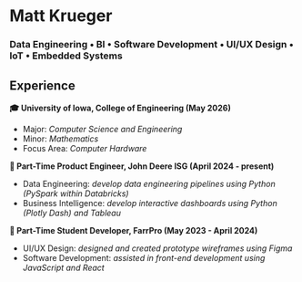 # Matt Krueger 
### Data Engineering • BI • Software Development • UI/UX Design • IoT • Embedded Systems 

## Experience
**🎓 University of Iowa, College of Engineering (May 2026)**
- Major: _Computer Science and Engineering_
- Minor: _Mathematics_
- Focus Area: _Computer Hardware_

**🚜 Part-Time Product Engineer, John Deere ISG (April 2024 - present)**
- Data Engineering: _develop data engineering pipelines using Python (PySpark within Databricks)_
- Business Intelligence: _develop interactive dashboards using Python (Plotly Dash) and Tableau_

**🐖 Part-Time Student Developer, FarrPro (May 2023 - April 2024)**
- UI/UX Design: _designed and created prototype wireframes using Figma_
- Software Development: _assisted in front-end development using JavaScript and React_
